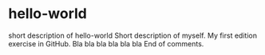 # hello-world
short description of hello-world
Short description of myself. 
My first edition exercise in GitHub. 
Bla bla bla bla bla bla
End of comments.

